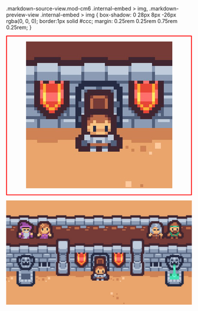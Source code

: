 .markdown-source-view.mod-cm6 .internal-embed > img, .markdown-preview-view .internal-embed > img { 
  box-shadow: 0 28px 8px -26px rgba(0, 0, 0); 
  border:1px solid #ccc; 
  margin: 0.25rem 0.25rem 0.75rem 0.25rem; 
}

<div align="center" style="border: 2px solid red;">
        
![Caveat Manager](art/Export/logo.jpg)

</div>

![Caveat Manager](art/Export/background.jpg)
